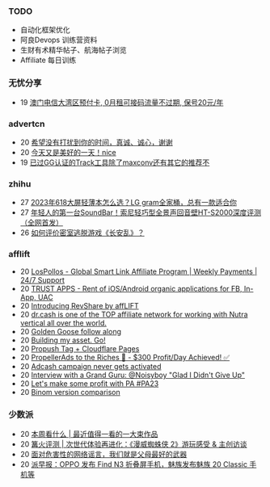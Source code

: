 ### TODO
-  自动化框架优化
-  阿良Devops 训练营资料
-  生财有术精华帖子、航海帖子浏览
-  Affiliate 每日训练

### 无忧分享
<!-- ruyo:START -->
-  19 [澳门电信大湾区预付卡, 0月租可接码流量不过期, 保号20元/年](https://51.ruyo.net/18504.html)<!-- ruyo:END -->

### advertcn
<!-- advertcn:START -->
-  20 [希望没有打扰到你的时间，真诚、诚心，谢谢](https://www.advertcn.com/forum.php?mod=viewthread&tid=112601)
-  20 [今天又是美好的一天！nice](https://www.advertcn.com/forum.php?mod=viewthread&tid=112600)
-  19 [已过GG认证的Track工具除了maxconv还有其它的推荐不](https://www.advertcn.com/forum.php?mod=viewthread&tid=112597)<!-- advertcn:END -->

### zhihu
<!-- zhihu:START -->
-  27 [2023年618大屏轻薄本怎么选？LG gram全家桶，总有一款适合你](http://zhuanlan.zhihu.com/p/632641888?utm_campaign=rss&utm_medium=rss&utm_source=rss&utm_content=title)
-  27 [年轻人的第一台SoundBar！索尼轻巧型全景声回音壁HT-S2000深度评测（全网首发）](http://zhuanlan.zhihu.com/p/630990296?utm_campaign=rss&utm_medium=rss&utm_source=rss&utm_content=title)
-  26 [如何评价密室逃脱游戏《长安乱》？](http://www.zhihu.com/question/563950552/answer/3045961312?utm_campaign=rss&utm_medium=rss&utm_source=rss&utm_content=title)<!-- zhihu:END -->

### afflift
<!-- afflift:START -->
-  20 [LosPollos - Global Smart Link Affiliate Program | Weekly Payments | 24/7 Support](https://afflift.com/f/threads/lospollos-global-smart-link-affiliate-program-weekly-payments-24-7-support.1702/)
-  20 [TRUST APPS - Rent of iOS/Android organic applications for FB, In-App, UAC](https://afflift.com/f/threads/trust-apps-rent-of-ios-android-organic-applications-for-fb-in-app-uac.11780/)
-  20 [Introducing RevShare by affLIFT](https://afflift.com/f/threads/introducing-revshare-by-afflift.11814/)
-  20 [dr.cash is one of the TOP affiliate network for working with Nutra vertical all over the world.](https://afflift.com/f/threads/dr-cash-is-one-of-the-top-affiliate-network-for-working-with-nutra-vertical-all-over-the-world.11669/)
-  20 [Golden Goose follow along](https://afflift.com/f/threads/golden-goose-follow-along.11821/)
-  20 [Building my asset. Go!](https://afflift.com/f/threads/building-my-asset-go.11736/)
-  20 [Propush Tag + Cloudflare Pages](https://afflift.com/f/threads/propush-tag-cloudflare-pages.11808/)
-  20 [PropellerAds to the Riches 🤑 - $300 Profit/Day Achieved! ✅](https://afflift.com/f/threads/propellerads-to-the-riches-%F0%9F%A4%91-300-profit-day-achieved-%E2%9C%85.11567/)
-  20 [Adcash campaign never gets activated](https://afflift.com/f/threads/adcash-campaign-never-gets-activated.11816/)
-  20 [Interview with a Grand Guru: @Noisyboy &quot;Glad I Didn&#39;t Give Up&quot;](https://afflift.com/f/threads/interview-with-a-grand-guru-noisyboy-glad-i-didnt-give-up.11820/)
-  20 [Let&#39;s make some profit with PA #PA23](https://afflift.com/f/threads/lets-make-some-profit-with-pa-pa23.11600/)
-  20 [Binom version comparison](https://afflift.com/f/threads/binom-version-comparison.11806/)<!-- afflift:END -->

### 少数派
<!-- sspai:START -->
-  20 [本周看什么 | 最近值得一看的一大束作品](https://sspai.com/post/83726)
-  20 [篝火评测 | 次世代体验再进化：《漫威蜘蛛侠 2》游玩感受 &amp; 主创访谈](https://sspai.com/post/83720)
-  20 [面对危害性的网络谣言，我们就是父母最好的武器](https://sspai.com/prime/story/protect-elder-parents-from-online-scams-how-tos)
-  20 [派早报：OPPO 发布 Find N3 折叠屏手机，魅族发布魅族 20 Classic 手机等](https://sspai.com/post/83708)<!-- sspai:END -->
